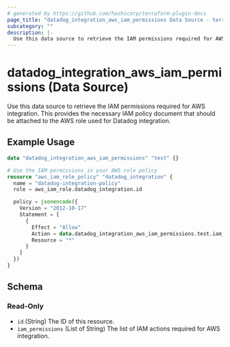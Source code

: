 ```yaml
---
# generated by https://github.com/hashicorp/terraform-plugin-docs
page_title: "datadog_integration_aws_iam_permissions Data Source - terraform-provider-datadog"
subcategory: ""
description: |-
  Use this data source to retrieve the IAM permissions required for AWS integration. This provides the list of IAM actions that should be included in the AWS role policy for Datadog integration.
---
```


# datadog_integration_aws_iam_permissions (Data Source)

Use this data source to retrieve the IAM permissions required for AWS integration. This provides the necessary IAM policy document that should be attached to the AWS role used for Datadog integration.

## Example Usage

```terraform
data "datadog_integration_aws_iam_permissions" "test" {}

# Use the IAM permissions in your AWS role policy
resource "aws_iam_role_policy" "datadog_integration" {
  name = "datadog-integration-policy"
  role = aws_iam_role.datadog_integration.id

  policy = jsonencode({
    Version = "2012-10-17"
    Statement = [
      {
        Effect = "Allow"
        Action = data.datadog_integration_aws_iam_permissions.test.iam_permissions
        Resource = "*"
      }
    ]
  })
}
```

<!-- schema generated by tfplugindocs -->
## Schema

### Read-Only

- `id` (String) The ID of this resource.
- `iam_permissions` (List of String) The list of IAM actions required for AWS integration.
